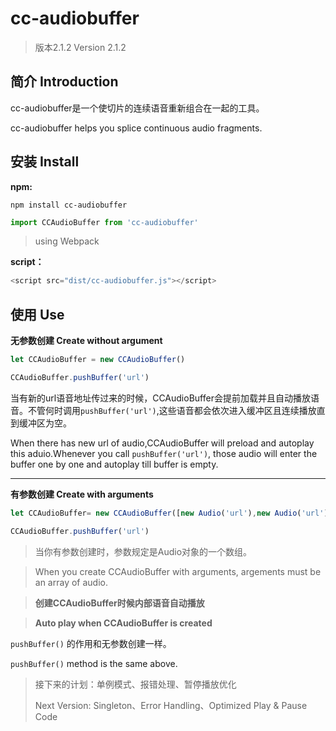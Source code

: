 # cc-audiobuffer

> 版本2.1.2 Version 2.1.2
>

## 简介 Introduction

cc-audiobuffer是一个使切片的连续语音重新组合在一起的工具。

cc-audiobuffer helps you splice continuous audio fragments.



## 安装 Install

**npm:**

```shell
npm install cc-audiobuffer
```

```javascript
import CCAudioBuffer from 'cc-audiobuffer'
```

> using Webpack



**script：**

```javascript
<script src="dist/cc-audiobuffer.js"></script>
```



## 使用 Use

**无参数创建 Create without argument**

```javascript
let CCAudioBuffer = new CCAudioBuffer()

CCAudioBuffer.pushBuffer('url')
```

当有新的url语音地址传过来的时候，CCAudioBuffer会提前加载并且自动播放语音。不管何时调用`pushBuffer('url')`,这些语音都会依次进入缓冲区且连续播放直到缓冲区为空。

When there has new url of audio,CCAudioBuffer will preload and autoplay this aduio.Whenever you call `pushBuffer('url')`, those audio will enter the buffer one by one and autoplay till buffer is empty. 

---

**有参数创建 Create with arguments**

```javascript
let CCAudioBuffer= new CCAudioBuffer([new Audio('url'),new Audio('url'),new Audio('url')])

CCAudioBuffer.pushBuffer('url')
```

> 当你有参数创建时，参数规定是Audio对象的一个数组。

> When you create CCAudioBuffer with arguments, argements must be an array of audio.


> **创建CCAudioBuffer时候内部语音自动播放**

> **Auto play when CCAudioBuffer is created**



`pushBuffer()` 的作用和无参数创建一样。

`pushBuffer()` method is the same above.



> 接下来的计划：单例模式、报错处理、暂停播放优化
>
> Next Version: Singleton、Error Handling、Optimized Play & Pause Code



